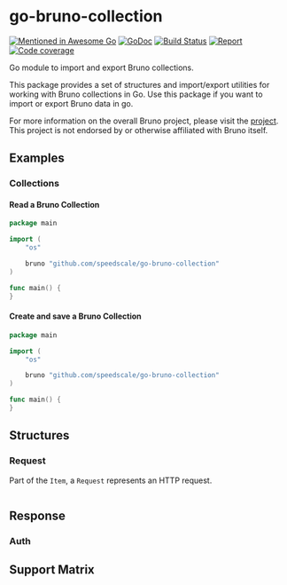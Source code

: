 # go-bruno-collection

[![Mentioned in Awesome Go](https://awesome.re/mentioned-badge.svg)](https://github.com/avelino/awesome-go)
[![GoDoc](https://img.shields.io/badge/godoc-reference-blue.svg)](https://godoc.org/github.com/rbretecher/go-postman-collection)
[![Build Status](https://travis-ci.org/rbretecher/go-postman-collection.svg?branch=master)](https://travis-ci.org/rbretecher/go-postman-collection)
[![Report](https://goreportcard.com/badge/github.com/rbretecher/go-postman-collection)](https://goreportcard.com/report/github.com/rbretecher/go-postman-collection)
[![Code coverage](https://codecov.io/gh/rbretecher/go-postman-collection/branch/master/graph/badge.svg)](https://codecov.io/gh/rbretecher/go-postman-collection)

Go module to import and export Bruno collections.

This package provides a set of structures and import/export utilities for working with Bruno collections in Go. Use this package if you want to import or export Bruno data in go.

For more information on the overall Bruno project, please visit the [project](https://github.com/usebruno/bruno). This project is not endorsed by or otherwise affiliated with Bruno itself.

## Examples

### Collections

#### Read a Bruno Collection

```go
package main

import (
	"os"

	bruno "github.com/speedscale/go-bruno-collection"
)

func main() {
}
```

#### Create and save a Bruno Collection

```go
package main

import (
	"os"

	bruno "github.com/speedscale/go-bruno-collection"
)

func main() {
}
```

## Structures


### Request

Part of the `Item`, a `Request` represents an HTTP request.

```go
```

## Response

### Auth


## Support Matrix


